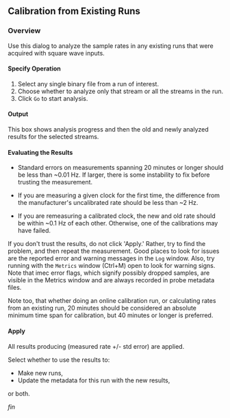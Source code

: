## Calibration from Existing Runs

### Overview

Use this dialog to analyze the sample rates in any existing runs that were
acquired with square wave inputs.

#### Specify Operation

1) Select any single binary file from a run of interest.
2) Choose whether to analyze only that stream or all the streams in the run.
3) Click `Go` to start analysis.

#### Output

This box shows analysis progress and then the old and newly analyzed results
for the selected streams.

#### Evaluating the Results

- Standard errors on measurements spanning 20 minutes or longer should
be less than ~0.01 Hz. If larger, there is some instability to fix
before trusting the measurement.

- If you are measuring a given clock for the first time, the difference
from the manufacturer's uncalibrated rate should be less than ~2 Hz.

- If you are remeasuring a calibrated clock, the new and old rate should
be within ~0.1 Hz of each other. Otherwise, one of the calibrations may
have failed.

If you don't trust the results, do not click 'Apply.' Rather, try to find
the problem, and then repeat the measurement. Good places to look for
issues are the reported error and warning messages in the `Log` window.
Also, try running with the `Metrics` window (Ctrl+M) open to look for
warning signs. Note that imec error flags, which signify possibly dropped
samples, are visible in the Metrics window and are always recorded in
probe metadata files.

Note too, that whether doing an online calibration run, or calculating
rates from an existing run, 20 minutes should be considered an absolute
minimum time span for calibration, but 40 minutes or longer is preferred.

#### Apply

All results producing (measured rate +/- std error) are applied.

Select whether to use the results to:

* Make new runs,
* Update the metadata for this run with the new results,

or both.


_fin_

